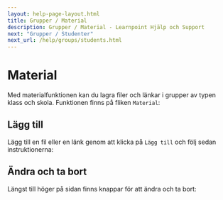 ```yaml
---
layout: help-page-layout.html
title: Grupper / Material
description: Grupper / Material - Learnpoint Hjälp och Support
next: "Grupper / Studenter"
next_url: /help/groups/students.html
---
```



# Material

<!-- only-in-swedish.html -->

Med materialfunktionen kan du lagra filer och länkar i grupper av typen klass och skola. Funktionen finns på fliken `Material`:

<!-- desktop-screenshot.html, { src: "_assets/documents.png", alt: "Material", theme: "light" } -->


## Lägg till

Lägg till en fil eller en länk genom att klicka på `Lägg till` och följ sedan instruktionerna:

<!-- screenshot.html, { src: "_assets/add-document.png", alt: "Lägg till material", theme: "light" } -->


## Ändra och ta bort

Längst till höger på sidan finns knappar för att ändra och ta bort:

<!-- desktop-screenshot.html, { src: "_assets/edit-and-delete-documents.png", alt: "Ändra eller ta bort material", theme: "light" } -->